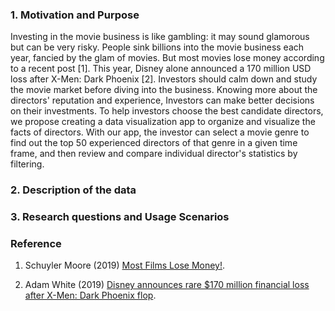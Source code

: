 ### 1. Motivation and Purpose

Investing in the movie business is like gambling: it may sound glamorous but can be very risky. People sink billions into the movie business each year, fancied by the glam of movies. But most movies lose money according to a recent post [1]. This year, Disney alone announced a 170 million USD loss after X-Men: Dark Phoenix [2]. Investors should calm down and study the movie market before diving into the business. Knowing more about the directors' reputation and experience, Investors can make better decisions on their investments. To help investors choose the best candidate directors, we propose creating a data visualization app to organize and visualize the facts of directors. With our app, the investor can select a movie genre to find out the top 50 experienced directors of that genre in a given time frame, and then review and compare individual director's statistics by filtering.

### 2. Description of the data





### 3. Research questions and Usage Scenarios



### Reference

1. Schuyler Moore (2019) [Most Films Lose Money!](https://www.forbes.com/sites/schuylermoore/2019/01/03/most-films-lose-money/#655084d2739f).

2. Adam White (2019) [Disney announces rare $170 million financial loss after X-Men: Dark Phoenix flop](https://www.independent.co.uk/arts-entertainment/films/news/disney-loss-stock-share-price-x-men-dark-phoenix-box-office-flop-a9046416.html).
 